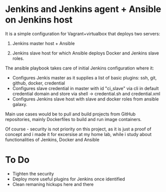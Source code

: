 # Jenkins and Jenkins agent + Ansible on Jenkins host

It is a simple configuration for Vagrant+virtualbox that deploys two servers: 

1. Jenkins master host + Ansible

2. Jenkins slave host for which Ansible deploys Docker and Jenkins slave roles. 

The ansible playbook takes care of initial Jenkins configuration where it:

- Configures Jenkis master as it supplies a list of basic plugins: ssh, git, github, docker, credential
- Configures slave credential in master with id "ci_slave" via cli in default credential domain and store via shell -> credential.sh and credential.xml
- Configures Jenkins slave host with slave and docker roles from ansible galaxy.

Main use cases would be to pull and build projects from GitHub repositories, mainly Dockerfiles to build and run image containers.

Of course - security is not priority on this project, as it is just a proof of concept and i made it for excersise at my home lab, while i study about functionalities of Jenkins, Docker and Ansible

# To Do

- Tighten the security 
- Deploy more useful plugins for Jenkins once identified
- Clean remaning hickups here and there



